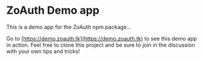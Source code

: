 # ZoAuth Demo app
This is a demo app for the ZoAuth npm package...

Go to [https://demo.zoauth.tk](https://demo.zoauth.tk) to see this demo app in action. Feel free to clone this project and be sure to join in the discussion with your own tips and tricks!
